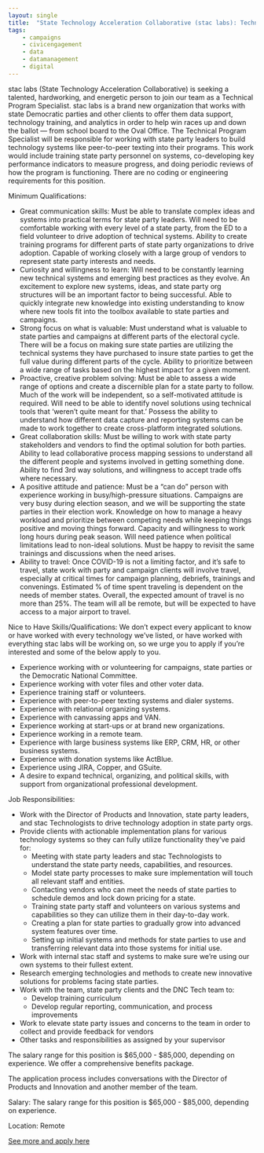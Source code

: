 ```yaml
---
layout: single
title:  "State Technology Acceleration Collaborative (stac labs): Technical Program Specialist"
tags: 
    - campaigns
    - civicengagement
    - data
    - datamanagement
    - digital
---
```

stac labs (State Technology Acceleration Collaborative) is seeking a talented, hardworking, and energetic person to join our team as a Technical Program Specialist. stac labs is a brand new organization that works with state Democratic parties and other clients to offer them data support, technology training, and analytics in order to help win races up and down the ballot — from school board to the Oval Office. The Technical Program Specialist will be responsible for working with state party leaders to build technology systems like peer-to-peer texting into their programs. This work would include training state party personnel on systems, co-developing key performance indicators to measure progress, and doing periodic reviews of how the program is functioning. There are no coding or engineering requirements for this position.

 

Minimum Qualifications:
* Great communication skills: Must be able to translate complex ideas and systems into practical terms for state party leaders. Will need to be comfortable working with every level of a state party, from the ED to a field volunteer to drive adoption of technical systems. Ability to create training programs for different parts of state party organizations to drive adoption. Capable of working closely with a large group of vendors to represent state party interests and needs.
* Curiosity and willingness to learn: Will need to be constantly learning new technical systems and emerging best practices as they evolve. An excitement to explore new systems, ideas, and state party org structures will be an important factor to being successful. Able to quickly integrate new knowledge into existing understanding to know where new tools fit into the toolbox available to state parties and campaigns.
* Strong focus on what is valuable: Must understand what is valuable to state parties and campaigns at different parts of the electoral cycle. There will be a focus on making sure state parties are utilizing the technical systems they have purchased to insure state parties to get the full value during different parts of the cycle. Ability to prioritize between a wide range of tasks based on the highest impact for a given moment.
* Proactive, creative problem solving: Must be able to assess a wide range of options and create a discernible plan for a state party to follow. Much of the work will be independent, so a self-motivated attitude is required. Will need to be able to identify novel solutions using technical tools that ‘weren’t quite meant for that.’ Possess the ability to understand how different data capture and reporting systems can be made to work together to create cross-platform integrated solutions.
* Great collaboration skills:  Must be willing to work with state party stakeholders and vendors to find the optimal solution for both parties. Ability to lead collaborative process mapping sessions to understand all the different people and systems involved in getting something done. Ability to find 3rd way solutions, and willingness to accept trade offs where necessary. 
* A positive attitude and patience: Must be a “can do” person with experience working in busy/high-pressure situations. Campaigns are very busy during election season, and we will be supporting the state parties in their election work.  Knowledge on how to manage a heavy workload and prioritize between competing needs while keeping things positive and moving things forward. Capacity and willingness to work long hours during peak season.  Will need patience when political limitations lead to non-ideal solutions. Must be happy to revisit the same trainings and discussions when the need arises.
* Ability to travel: Once COVID-19 is not a limiting factor, and it’s safe to travel, state work with party and campaign clients will involve travel, especially at critical times for campaign planning, debriefs, trainings and convenings. Estimated % of time spent traveling is dependent on the needs of member states. Overall, the expected amount of travel is no more than 25%. The team will all be remote, but will be expected to have access to a major airport to travel.

Nice to Have Skills/Qualifications: 
We don’t expect every applicant to know or have worked with every technology we’ve listed, or have worked with everything stac labs will be working on, so we urge you to apply if you’re interested and some of the below apply to you.
* Experience working with or volunteering for campaigns, state parties or the Democratic National Committee.
* Experience working with voter files and other voter data.
* Experience training staff or volunteers.
* Experience with peer-to-peer texting systems and dialer systems.
* Experience with relational organizing systems.
* Experience with canvassing apps and VAN.
* Experience working at start-ups or at brand new organizations.
* Experience working in a remote team.
* Experience with large business systems like ERP, CRM, HR, or other business systems.
* Experience with donation systems like ActBlue.
* Experience using JIRA, Copper, and GSuite.
* A desire to expand technical, organizing, and political skills, with support from organizational professional development.

Job Responsibilities:
* Work with the Director of Products and Innovation, state party leaders, and stac Technologists to drive technology adoption in state party orgs.
* Provide clients with actionable implementation plans for various technology systems so they can fully utilize functionality they’ve paid for: 
    * Meeting with state party leaders and stac Technologists to understand the state party needs, capabilities, and resources.
    * Model state party processes to make sure implementation will touch all relevant staff and entities.
    * Contacting vendors who can meet the needs of state parties to schedule demos and lock down pricing for a state.
    * Training state party staff and volunteers on various systems and capabilities so they can utilize them in their day-to-day work.
    * Creating a plan for state parties to gradually grow into advanced system features over time.
    * Setting up initial systems and methods for state parties to use and transferring relevant data into those systems for initial use.
* Work with internal stac staff and systems to make sure we’re using our own systems to their fullest extent.
* Research emerging technologies and methods to create new innovative solutions for problems facing state parties.
* Work with the team, state party clients and the DNC Tech team to:
    * Develop training curriculum
    * Develop regular reporting, communication, and process improvements
* Work to elevate state party issues and concerns to the team in order to collect and provide feedback for vendors
* Other tasks and responsibilities as assigned by your supervisor

The salary range for this position is $65,000 - $85,000, depending on experience. We offer a comprehensive benefits package.

The application process includes conversations with the Director of Products and Innovation and another member of the team.

Salary: The salary range for this position is $65,000 - $85,000, depending on experience. 

Location: Remote


[See more and apply here](https://app.trinethire.com/companies/29169-stac-labs-inc/jobs/27052-technical-program-specialist)
